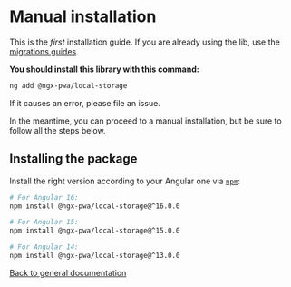 # Manual installation

This is the *first* installation guide. If you are already using the lib, use the [migrations guides](../MIGRATION.md).

**You should install this library with this command:**

```bash
ng add @ngx-pwa/local-storage
```

If it causes an error, please file an issue.

In the meantime, you can proceed to a manual installation, but be sure to follow all the steps below.

## Installing the package

Install the right version according to your Angular one via [`npm`](http://npmjs.com):

```bash
# For Angular 16:
npm install @ngx-pwa/local-storage@^16.0.0

# For Angular 15:
npm install @ngx-pwa/local-storage@^15.0.0

# For Angular 14:
npm install @ngx-pwa/local-storage@^13.0.0
```

[Back to general documentation](../README.md)
